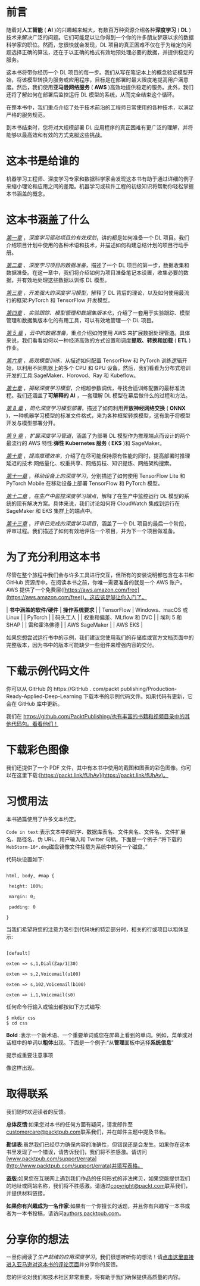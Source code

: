 

# 前言

随着对**人工智能** ( **AI** )的兴趣越来越大，有数百万种资源介绍各种**深度学习** ( **DL** )技术来解决广泛的问题。它们可能足以让你得到一个你的许多朋友梦寐以求的数据科学家的职位。然而，您很快就会发现，DL 项目的真正困难不仅在于为给定的问题选择正确的算法，还在于以正确的格式有效地预处理必要的数据，并提供稳定的服务。

这本书将带你经历一个 DL 项目的每一步。我们从写在笔记本上的概念验证模型开始，将该模型转换为服务或应用程序，目标是在部署时最大限度地提高用户满意度。然后，我们使用**亚马逊网络服务** ( **AWS** )高效地提供稳定的服务。此外，我们还将了解如何在部署后监控运行 DL 模型的系统，从而完全结束这个循环。

在整本书中，我们重点介绍了处于技术前沿的工程师日常使用的各种技术，以满足严格的服务规范。

到本书结束时，您将对大规模部署 DL 应用程序的真正困难有更广泛的理解，并将能够以最高效和有效的方式克服这些挑战。

# 这本书是给谁的

机器学习工程师、深度学习专家和数据科学家会发现这本书有助于通过详细的例子来缩小理论和应用之间的差距。机器学习或软件工程的初级知识将帮助你轻松掌握本书涵盖的概念。

# 这本书涵盖了什么

[*第一章*](B18522_01.xhtml#_idTextAnchor014) ，*深度学习驱动项目的有效规划*，讲的都是如何准备一个 DL 项目。我们介绍项目计划中使用的各种术语和技术，并描述如何构建总结计划的项目行动手册。

[*第二章*](B18522_02.xhtml#_idTextAnchor034) 、*深度学习项目的数据准备*，描述了一个 DL 项目的第一步，数据收集和数据准备。在这一章中，我们将介绍如何为项目准备笔记本设置，收集必要的数据，并有效地处理这些数据以训练 DL 模型。

[*第三章*](B18522_03.xhtml#_idTextAnchor062) ，*开发强大的深度学习模型*，解释了 DL 背后的理论，以及如何使用最流行的框架:PyTorch 和 TensorFlow 开发模型。

[*第四章*](B18522_04.xhtml#_idTextAnchor087) 、*实验跟踪、模型管理和数据集版本化*，介绍了一套用于实验跟踪、模型管理和数据集版本化的有用工具，可以有效地管理一个 DL 项目。

[*第 5 章*](B18522_05.xhtml#_idTextAnchor106) ，*云中的数据准备*，重点介绍如何使用 AWS 来扩展数据处理管道。具体来说，我们看看如何以一种经济高效的方式设置和调度**提取、转换和加载** ( **ETL** )作业。

[*第六章*](B18522_06.xhtml#_idTextAnchor133) ，*高效模型训练*，从描述如何配置 TensorFlow 和 PyTorch 训练逻辑开始，以利用不同机器上的多个 CPU 和 GPU 设备。然后，我们看看为分布式培训开发的工具:SageMaker、Horovod、Ray 和 Kubeflow。

[*第七章*](B18522_07.xhtml#_idTextAnchor162) ，*揭秘深度学习模型*，介绍超参数调优，寻找合适训练配置的最标准流程。我们还涵盖了**可解释的 AI** ，一套理解 DL 模型在幕后做什么的过程和方法。

[*第 8 章*](B18522_08.xhtml#_idTextAnchor175) ，*简化深度学习模型部署*，描述了如何利用**开放神经网络交换** ( **ONNX** )，一种机器学习模型的标准文件格式，来为各种框架转换模型，这有助于将模型开发与模型部署分开。

[*第 9 章*](B18522_09.xhtml#_idTextAnchor187) ，*扩展深度学习管道*，涵盖了为部署 DL 模型作为推理端点而设计的两个最流行的 AWS 特性:**弹性 Kubernetes 服务** ( **EKS** )和 SageMaker。

[*第十章*](B18522_10.xhtml#_idTextAnchor212) ，*提高推理效率*，介绍了在尽可能保持原有性能的同时，提高部署时推理延迟的技术:网络量化、权重共享、网络剪枝、知识提炼、网络架构搜索。

[*第十一章*](B18522_11.xhtml#_idTextAnchor227) ，*移动设备上的深度学习*，分别描述了如何使用 TensorFlow Lite 和 PyTorch Mobile 在移动设备上部署 TensorFlow 和 PyTorch 模型。

[*第十二章*](B18522_12.xhtml#_idTextAnchor239) ，*在生产中监控深度学习端点*，解释了在生产中监控运行 DL 模型的系统的现有解决方案。具体来说，我们讨论如何将 CloudWatch 集成到运行在 SageMaker 和 EKS 集群上的端点中。

[*第十三章*](B18522_13.xhtml#_idTextAnchor251) ，*评审已完成的深度学习项目*，涵盖了一个 DL 项目的最后一个阶段，评审过程。我们描述了如何有效地评估一个项目，并为下一个项目做准备。

# 为了充分利用这本书

尽管在整个旅程中我们会与许多工具进行交互，但所有的安装说明都包含在本书和 GitHub 资源库中。在阅读本书之前，你唯一需要准备的就是一个 AWS 账户。AWS 提供了一个免费层([https://aws.amazon.com/free](https://aws.amazon.com/free))，这应该足够让你入门了。

| **书中涵盖的软件/硬件** | **操作系统要求** |
| TensorFlow | Windows、macOS 或 Linux |
| PyTorch |
| 码头工人 |
| 权重和偏差、MLflow 和 DVC |
| 埃利 5 和 SHAP |
| 雷和霍洛佛德 |
| AWS SageMaker |
| AWS EKS |

如果您想尝试运行书中的示例，我们建议您使用我们的存储库或官方文档页面中的完整版本，因为书中的版本可能缺少一些组件来增强内容的交付。

# 下载示例代码文件

你可以从 GitHub 的 https://GitHub . com/packt publishing/Production-Ready-Applied-Deep-Learning 下载本书的示例代码文件。如果代码有更新，它会在 GitHub 库中更新。

我们在 https://github.com/PacktPublishing/也有丰富的书籍和视频目录中的其他代码包。看看他们！

# 下载彩色图像

我们还提供了一个 PDF 文件，其中有本书中使用的截图和图表的彩色图像。你可以在这里下载:[https://packt.link/fUhAv](https://packt.link/fUhAv)。

# 习惯用法

本书通篇使用了许多文本约定。

`Code in text`:表示文本中的码字、数据库表名、文件夹名、文件名、文件扩展名、路径名、伪 URL、用户输入和 Twitter 句柄。下面是一个例子:“将下载的`WebStorm-10*.dmg`磁盘镜像文件挂载为系统中的另一个磁盘。”

代码块设置如下:

```

html, body, #map {

 height: 100%; 

 margin: 0;

 padding: 0

}
```

当我们希望将您的注意力吸引到代码块的特定部分时，相关的行或项目以粗体显示:

```

[default]

exten => s,1,Dial(Zap/1|30)

exten => s,2,Voicemail(u100)

exten => s,102,Voicemail(b100)

exten => i,1,Voicemail(s0)
```

任何命令行输入或输出都按如下方式编写:

```
$ mkdir css
$ cd css
```

**Bold** :表示一个新术语、一个重要单词或您在屏幕上看到的单词。例如，菜单或对话框中的单词以**粗体**出现。下面是一个例子:“从**管理**面板中选择**系统信息**”

提示或重要注意事项

像这样出现。

# 取得联系

我们随时欢迎读者的反馈。

**总体反馈**:如果您对本书的任何方面有疑问，请发邮件至[customercare@packtpub.com](mailto:customercare@packtpub.com)联系我们，并在邮件主题中提及书名。

**勘误表**:虽然我们已经尽力确保内容的准确性，但错误还是会发生。如果你在这本书里发现了一个错误，请告诉我们，我们将不胜感激。请访问[www.packtpub.com/support/errata](http://www.packtpub.com/support/errata)并填写表格。

**盗版**:如果您在互联网上遇到我们作品的任何形式的非法拷贝，如果您能提供我们的地址或网站名称，我们将不胜感激。请通过[copyright@packt.com](mailto:copyright@packt.com)联系我们，并提供材料链接。

**如果你有兴趣成为一名作家**:如果有一个你擅长的话题，并且你有兴趣写一本书或者为一本书投稿，请访问[authors.packtpub.com](http://authors.packtpub.com)。

# 分享你的想法

一旦你阅读了*生产就绪的应用深度学习*，我们很想听听你的想法！请[点击这里直接进入亚马逊对这本书的评论页面](https://packt.link/r/1-803-24366-X)并分享你的反馈。

您的评论对我们和技术社区非常重要，将有助于我们确保提供高质量的内容。